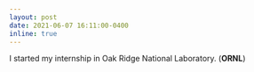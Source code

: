```yaml
---
layout: post
date: 2021-06-07 16:11:00-0400
inline: true
---
```

I started my internship in Oak Ridge National Laboratory. (<b>ORNL</b>)